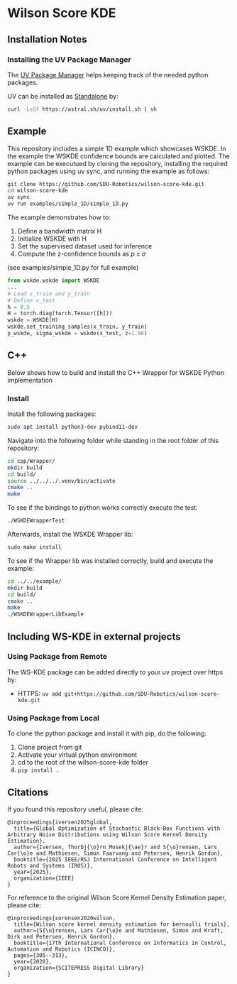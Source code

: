 # Wilson Score KDE

## Installation Notes

### Installing the UV Package Manager

The [UV Package Manager](https://docs.astral.sh/uv/) helps keeping track of the needed python packages.

UV can be installed as [Standalone](https://docs.astral.sh/uv/getting-started/installation/) by:

```bash
curl -LsSf https://astral.sh/uv/install.sh | sh
```

## Example

This repository includes a simple 1D example which showcases WSKDE.
In the example the WSKDE confidence bounds are calculated and plotted.
The example can be executued by cloning the repository, installing the
required python packages using uv sync, and running the example as
follows:

```bash
git clone https://github.com/SDU-Robotics/wilson-score-kde.git
cd wilson-score-kde
uv sync
uv run examples/simple_1D/simple_1D.py
```

The example demonstrates how to:

1. Define a bandwidth matrix H
1. Initialize WSKDE with H
1. Set the supervised dataset used for inference
1. Compute the z-confidence bounds as $p\pm\sigma$

(see examples/simple_1D.py for full example)

```python
from wskde.wskde import WSKDE
...
# Load x_train and y_train
# Define x_test
h = 0.5
H = torch.diag(torch.Tensor([h]))
wskde = WSKDE(H)
wskde.set_training_samples(x_train, y_train)
p_wskde, sigma_wskde = wskde(x_test, z=1.96)
```

## C++

Below shows how to build and install the C++ Wrapper for WSKDE Python implementation

### Install

Install the following packages:

```bash
sudo apt install python3-dev pybind11-dev
```

Navigate into the following folder while standing in the root folder of this repository:

```bash
cd cpp/Wrapper/
mkdir build
cd build/
source ../../../.venv/bin/activate
cmake ..
make
```

To see if the bindings to python works correctly execute the test:
```bash
./WSKDEWrapperTest
```

Afterwards, install the WSKDE Wrapper lib:
```bash
sudo make install
```

To see if the Wrapper lib was installed correctly, build and execute the example:
```bash
cd ../../example/
mkdir build
cd build/
cmake ..
make
./WSKDEWrapperLibExample
```

## Including WS-KDE in external projects

### Using Package from Remote

The WS-KDE package can be added directly to your uv project over https by:

- HTTPS: ```uv add git+https://github.com/SDU-Robotics/wilson-score-kde.git```

### Using Package from Local

To clone the python package and install it with pip, do the following:

1. Clone project from git
1. Activate your virtual python environment
1. cd to the root of the wilson-score-kde folder
1. ```pip install .```

## Citations
If you found this repository useful, please cite:

```
@inproceedings{iversen2025global,
  title={Global Optimization of Stochastic Black-Box Functions with Arbitrary Noise Distributions using Wilson Score Kernel Density Estimation},
  author={Iversen, Thorbj{\o}rn Mosekj{\ae}r and S{\o}rensen, Lars Car{\o}e and Mathiesen, Simon Faarvang and Petersen, Henrik Gordon}, 
  booktitle={2025 IEEE/RSJ International Conference on Intelligent Robots and Systems (IROS)},
  year={2025},
  organization={IEEE}
}
```

For reference to the original Wilson Score Kernel Density Estimation paper, please cite:

```
@inproceedings{sorensen2020wilson,
  title={Wilson score kernel density estimation for bernoulli trials},
  author={S{\o}rensen, Lars Car{\o}e and Mathiesen, Simon and Kraft, Dirk and Petersen, Henrik Gordon},
  booktitle={17th International Conference on Informatics in Control, Automation and Robotics (ICINCO)},
  pages={305--313},
  year={2020},
  organization={SCITEPRESS Digital Library}
}
```
